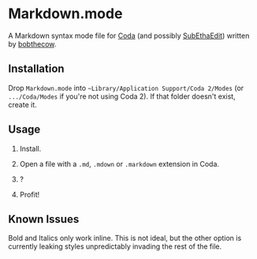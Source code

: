 Markdown.mode
=============

A Markdown syntax mode file for [Coda](http://panic.com/coda) (and possibly [SubEthaEdit](http://www.codingmonkeys.de/subethaedit)) written by [bobthecow](http://github.com/bobthecow).



Installation
------------

Drop `Markdown.mode` into `~Library/Application Support/Coda 2/Modes` (or `.../Coda/Modes`
if you're not using Coda 2). If that folder doesn't exist, create it.



Usage
-----

 1. Install.

 2. Open a file with a `.md`, `.mdown` or `.markdown` extension in Coda.

 3. ?

 4. Profit!



Known Issues
------------

Bold and Italics only work inline. This is not ideal, but the other option is currently leaking styles unpredictably invading the rest of the file.